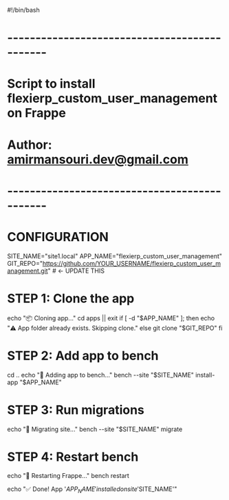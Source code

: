 #!/bin/bash

# ---------------------------------------------
# Script to install flexierp_custom_user_management on Frappe
# Author: amirmansouri.dev@gmail.com
# ---------------------------------------------

# CONFIGURATION
SITE_NAME="site1.local"
APP_NAME="flexierp_custom_user_management"
GIT_REPO="https://github.com/YOUR_USERNAME/flexierp_custom_user_management.git"  # <- UPDATE THIS

# STEP 1: Clone the app
echo "📦 Cloning app..."
cd apps || exit
if [ -d "$APP_NAME" ]; then
  echo "⚠️ App folder already exists. Skipping clone."
else
  git clone "$GIT_REPO"
fi

# STEP 2: Add app to bench
cd ..
echo "🔗 Adding app to bench..."
bench --site "$SITE_NAME" install-app "$APP_NAME"

# STEP 3: Run migrations
echo "🔄 Migrating site..."
bench --site "$SITE_NAME" migrate

# STEP 4: Restart bench
echo "🚀 Restarting Frappe..."
bench restart

echo "✅ Done! App '$APP_NAME' installed on site '$SITE_NAME'"
